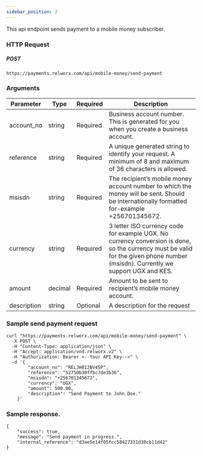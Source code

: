 ```yaml
---
sidebar_position: 2
---
```


This api endpoint sends payment to a mobile money subscriber.

### HTTP Request

##### POST
```
https://payments.relworx.com/api/mobile-money/send-payment
```
### Arguments

|Parameter	|Type	|Required	|Description
|-----------|-------|-----------|-----------------
|account_no	|string	|Required	|Business account number. This is generated for you when you create a business account.
|reference	|string	|Required	|A unique generated string to identify your request. A minimum of 8 and maximum of 36 characters is allowed.
|msisdn	|string	|Required	|The recipient’s mobile money account number to which the money will be sent. Should be internationally formatted for-example +256701345672.
|currency	|string	|Required	|3 letter ISO currency code for example UGX. No currency conversion is done, so the currency must be valid for the given phone number (msisdn). Currently we support UGX and KES.
|amount	|decimal|	Required	|Amount to be sent to recipient’s mobile money account.
|description|	string	|Optional	|A description for the request


### Sample  send payment request

```
curl "https://payments.relworx.com/api/mobile-money/send-payment" \
  -X POST \
  -H "Content-Type: application/json" \
  -H "Accept: application/vnd.relworx.v2" \
  -H "Authorization: Bearer <--Your API Key-->" \
  -d '{
        "account_no": "RELJH012BV45P",
        "reference": "52750b30ffbc7de3b36",
        "msisdn": "+256701345672",
        "currency": "UGX",
        "amount": 500.00,
        "description": "Send Payment to John Doe."
    }'

```
### Sample response.
```
{
    "success": true,
    "message": "Send payment in progress.",
    "internal_reference": "d3ae5e14f05fcc58427331d38cb11d42"
}
```